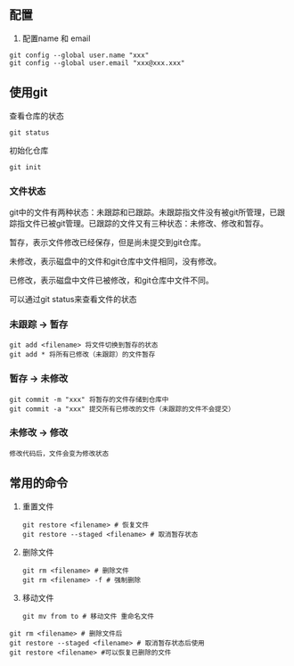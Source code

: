 ## 配置
1. 配置name 和 email
``` 
git config --global user.name "xxx"
git config --global user.email "xxx@xxx.xxx"
```

## 使用git
查看仓库的状态
```
git status
```
初始化仓库
```
git init
```
### 文件状态
git中的文件有两种状态：未跟踪和已跟踪。未跟踪指文件没有被git所管理，已跟踪指文件已被git管理。已跟踪的文件又有三种状态：未修改、修改和暂存。

暂存，表示文件修改已经保存，但是尚未提交到git仓库。

未修改，表示磁盘中的文件和git仓库中文件相同，没有修改。

已修改，表示磁盘中文件已被修改，和git仓库中文件不同。

可以通过git status来查看文件的状态

### 未跟踪 → 暂存
```
git add <filename> 将文件切换到暂存的状态
git add * 将所有已修改（未跟踪）的文件暂存
```
### 暂存 → 未修改
```
git commit -m "xxx" 将暂存的文件存储到仓库中
git commit -a "xxx" 提交所有已修改的文件（未跟踪的文件不会提交）
```
### 未修改 → 修改
    修改代码后，文件会变为修改状态

## 常用的命令
1. 重置文件
    ```
    git restore <filename> # 恢复文件
    git restore --staged <filename> # 取消暂存状态
    ```
2. 删除文件
    ```
    git rm <filename> # 删除文件
    git rm <filename> -f # 强制删除
    ```
3. 移动文件
    ```
    git mv from to # 移动文件 重命名文件
    ```

```
git rm <filename> # 删除文件后
git restore --staged <filename> # 取消暂存状态后使用
git restore <filename> #可以恢复已删除的文件
```
